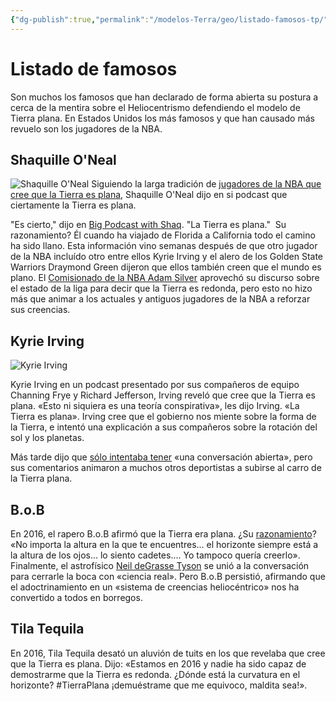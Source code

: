 ```yaml
---
{"dg-publish":true,"permalink":"/modelos-Terra/geo/listado-famosos-tp/"}
---
```




# Listado de famosos

Son muchos los famosos que han declarado de forma abierta su postura a cerca de la mentira sobre el Heliocentrismo defendiendo el modelo de Tierra plana. En Estados Unidos los más famosos y que han causado más revuelo son los jugadores de la NBA.

## Shaquille O'Neal
   ![Shaquille O'Neal](https://imgix.ranker.com/user_node_img/101/2013533/original/shaquille-o_neal-photo-u111)
Siguiendo la larga tradición de [jugadores de la NBA que cree que la Tierra es plana](http://sports.yahoo.com/news/so-apparently-shaquille-oneal-is-a-flat-earther-too-035813782.html), Shaquille O'Neal dijo en si podcast que ciertamente la Tierra es plana.

"Es cierto," dijo en [Big Podcast with Shaq](http://podbay.fm/show/1000068299/e/1488182460?autostart=1). "La Tierra es plana." 
Su razonamiento? Él cuando ha viajado de Florida a California todo el camino ha sido llano. Esta información vino semanas después de que otro jugador de la NBA incluído otro entre ellos Kyrie Irving y el alero de los Golden State Warriors Draymond Green dijeron que ellos también creen que el mundo es plano. El [Comisionado de la NBA Adam Silver](https://sports.yahoo.com/nba-commissioner-adam-silver-the-earth-is-round-and-kyrie-was-just-making-a-point-012449588.html) aprovechó su discurso sobre el estado de la liga para decir que la Tierra es redonda, pero esto no hizo más que animar a los actuales y antiguos jugadores de la NBA a reforzar sus creencias. 

## Kyrie Irving

![Kyrie Irving](https://imgix.ranker.com/user_node_img/3103/62048319/original/kyrie-irving-photo-u50)

Kyrie Irving en un podcast presentado por sus compañeros de equipo Channing Frye y Richard Jefferson, Irving reveló que cree que la Tierra es plana. «Esto ni siquiera es una teoría conspirativa», les dijo Irving. «La Tierra es plana». Irving cree que el gobierno nos miente sobre la forma de la Tierra, e intentó una explicación a sus compañeros sobre la rotación del sol y los planetas.
   
Más tarde dijo que [sólo intentaba tener](https://www.theringer.com/nba/2017/9/26/16371122/kyrie-irving-flat-earth-trolling) «una conversación abierta», pero sus comentarios animaron a muchos otros deportistas a subirse al carro de la Tierra plana.

## B.o.B

En 2016, el rapero B.o.B afirmó que la Tierra era plana. ¿Su [razonamiento](http://www.cnn.com/2016/01/26/entertainment/rapper-bob-earth-flat-theory/)? «No importa la altura en la que te encuentres... el horizonte siempre está a la altura de los ojos... lo siento cadetes.... Yo tampoco quería creerlo». Finalmente, el astrofísico [Neil deGrasse Tyson](https://www.cnn.com/2016/01/29/entertainment/neil-degrasse-tyson-bob-flat-earth-twitter-spat/index.html) se unió a la conversación para cerrarle la boca con «ciencia real». Pero B.o.B persistió, afirmando que el adoctrinamiento en un «sistema de creencias heliocéntrico» nos ha convertido a todos en borregos.

## Tila Tequila
   
En 2016, Tila Tequila desató un aluvión de tuits en los que revelaba que cree que la Tierra es plana. Dijo: «Estamos en 2016 y nadie ha sido capaz de demostrarme que la Tierra es redonda. ¿Dónde está la curvatura en el horizonte? #TierraPlana ¡demuéstrame que me equivoco, maldita sea!». 
